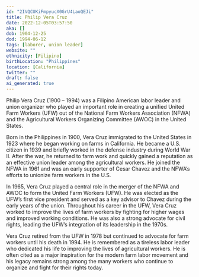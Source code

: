 ```yaml
---
id: "2IVQCUKiFmpyucX0GrU4LaoQEJi"
title: Philip Vera Cruz
date: 2022-12-05T03:57:50
aka: []
dob: 1904-12-25
dod: 1994-06-12
tags: [laborer, union leader]
website: ""
ethnicity: [Filipino]
birthLocation: "Philippines"
location: [California]
twitter: ""
draft: false
ai_generated: true
---
```


Philip Vera Cruz (1900 – 1994) was a Filipino American labor leader and union
organizer who played an important role in creating a unified United Farm Workers
(UFW) out of the National Farm Workers Association (NFWA) and the Agricultural
Workers Organizing Committee (AWOC) in the United States.

Born in the Philippines in 1900, Vera Cruz immigrated to the United States in
1923 where he began working on farms in California. He became a U.S. citizen in
1939 and briefly worked in the defense industry during World War II. After the
war, he returned to farm work and quickly gained a reputation as an effective
union leader among the agricultural workers. He joined the NFWA in 1961 and was
an early supporter of Cesar Chavez and the NFWA’s efforts to unionize farm
workers in the U.S.

In 1965, Vera Cruz played a central role in the merger of the NFWA and AWOC to
form the United Farm Workers (UFW). He was elected as the UFW’s first vice
president and served as a key advisor to Chavez during the early years of the
union. Throughout his career in the UFW, Vera Cruz worked to improve the lives
of farm workers by fighting for higher wages and improved working conditions. He
was also a strong advocate for civil rights, leading the UFW’s integration of
its leadership in the 1970s.

Vera Cruz retired from the UFW in 1978 but continued to advocate for farm
workers until his death in 1994. He is remembered as a tireless labor leader who
dedicated his life to improving the lives of agricultural workers. He is often
cited as a major inspiration for the modern farm labor movement and his legacy
remains strong among the many workers who continue to organize and fight for
their rights today.
